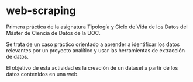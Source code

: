 # web-scraping
Primera práctica de la asignatura Tipología y Ciclo de Vida de los Datos del Máster de Ciencia de Datos de la UOC.

Se trata de un caso práctico orientado a aprender a identificar los datos relevantes por un proyecto analítico y usar las herramientas de extracción de datos.

El objetivo de esta actividad es la creación de un dataset a partir de los datos contenidos en una web.
